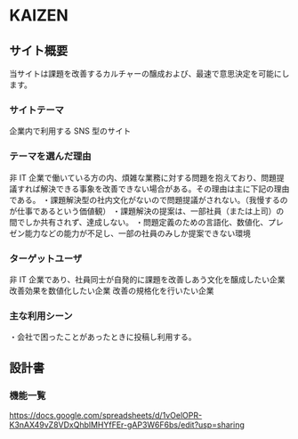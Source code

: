 # KAIZEN

## サイト概要

当サイトは課題を改善するカルチャーの醸成および、最速で意思決定を可能にします。

### サイトテーマ

企業内で利用する SNS 型のサイト

### テーマを選んだ理由

非 IT 企業で働いている方の内、煩雑な業務に対する問題を抱えており、問題提議すれば解決できる事象を改善できない場合がある。その理由は主に下記の理由である。
・課題解決型の社内文化がないので問題提議がされない。（我慢するのが仕事であるという価値観）
・課題解決の提案は、一部社員（または上司）の間でしか共有されず、達成しない。
・問題定義のための言語化、数値化、プレゼン能力などの能力が不足し、一部の社員のみしか提案できない環境


### ターゲットユーザ

非 IT 企業であり、社員同士が自発的に課題を改善しあう文化を醸成したい企業
改善効果を数値化したい企業
改善の規格化を行いたい企業

### 主な利用シーン

・会社で困ったことがあったときに投稿し利用する。

## 設計書

### 機能一覧

https://docs.google.com/spreadsheets/d/1vOelOPR-K3nAX49vZ8VDxQhblMHYfFEr-gAP3W6F6bs/edit?usp=sharing
